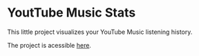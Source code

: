 # YoutTube Music Stats

This little project visualizes your YouTube Music listening history.

The project is acessible [here](https://woife5.github.io/yt-music-stats/).
